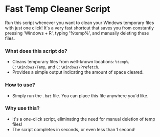# Fast Temp Cleaner Script

Run this script whenever you want to clean your Windows temporary files with just one click! It's a very fast shortcut that saves you from constantly pressing 'Windows + R', typing '%temp%', and manually deleting these files.

### What does this script do?
- Cleans temporary files from well-known locations: `%temp%`, `C:\Windows\Temp`, and `C:\Windows\Prefetch`.
- Provides a simple output indicating the amount of space cleared.

### How to use?
- Simply run the `.bat` file. You can place this file anywhere you'd like.

### Why use this?
- It's a one-click script, eliminating the need for manual deletion of temp files!
- The script completes in seconds, or even less than 1 second!
